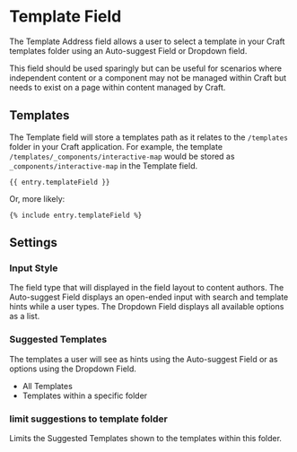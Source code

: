 # Template Field

The Template Address field allows a user to select a template in your Craft templates folder using an Auto-suggest Field or Dropdown field.

This field should be used sparingly but can be useful for scenarios where independent content or a component may not be managed within Craft but needs to exist on a page within content managed by Craft.

## Templates

The Template field will store a templates path as it relates to the `/templates` folder in your Craft application. For example, the template `/templates/_components/interactive-map` would be stored as `_components/interactive-map` in the Template field.

``` twig
{{ entry.templateField }}
```

Or, more likely:

``` twig
{% include entry.templateField %}
```

## Settings

### Input Style

The field type that will displayed in the field layout to content authors. The Auto-suggest Field displays an open-ended input with search and template hints while a user types. The Dropdown Field displays all available options as a list.

### Suggested Templates

The templates a user will see as hints using the Auto-suggest Field or as options using the Dropdown Field.

- All Templates
- Templates within a specific folder

### limit suggestions to template folder

Limits the Suggested Templates shown to the templates within this folder.

